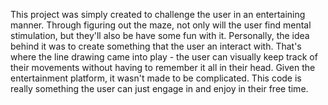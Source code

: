 This project was simply created to challenge the user in an entertaining manner. 
Through figuring out the maze, not only will the user find mental stimulation, but they'll also be have some fun with it.
Personally, the idea behind it was to create something that the user an interact with.
That's where the line drawing came into play - the user can visually keep track of their movements without having to remember it all in their head.
Given the entertainment platform, it wasn't made to be complicated.
This code is really something the user can just engage in and enjoy in their free time.
